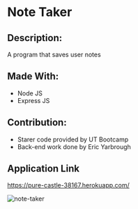 # Note Taker

## Description: 
A program that saves user notes

## Made With:
- Node JS
- Express JS

## Contribution:
- Starer code provided by UT Bootcamp
- Back-end work done by Eric Yarbrough

## Application Link
https://pure-castle-38167.herokuapp.com/

![note-taker](https://user-images.githubusercontent.com/65314282/89446799-9f4d8280-d71a-11ea-84cd-26880ffb4000.JPG)
